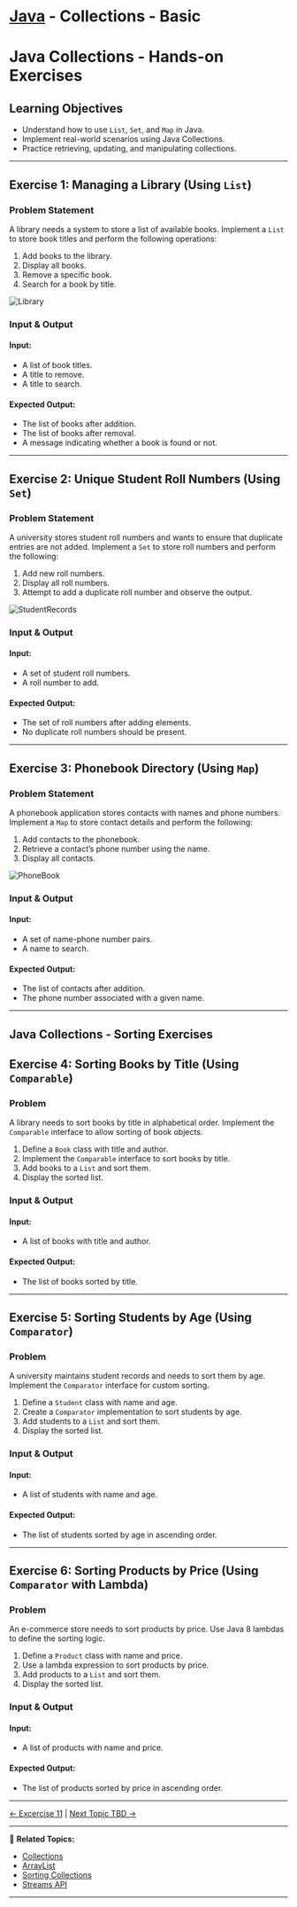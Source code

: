 # [Java](../../) - Collections - Basic

# Java Collections - Hands-on Exercises

## Learning Objectives

- Understand how to use `List`, `Set`, and `Map` in Java.
- Implement real-world scenarios using Java Collections.
- Practice retrieving, updating, and manipulating collections.

---

## Exercise 1: Managing a Library (Using `List`)

### Problem Statement
A library needs a system to store a list of available books. Implement a `List` to store book titles and perform the following operations:

1. Add books to the library.
2. Display all books.
3. Remove a specific book.
4. Search for a book by title.

![Library](./image1.png)

### Input & Output
#### Input:
- A list of book titles.
- A title to remove.
- A title to search.

#### Expected Output:
- The list of books after addition.
- The list of books after removal.
- A message indicating whether a book is found or not.

---

## Exercise 2: Unique Student Roll Numbers (Using `Set`)

### Problem Statement
A university stores student roll numbers and wants to ensure that duplicate entries are not added. Implement a `Set` to store roll numbers and perform the following:

1. Add new roll numbers.
2. Display all roll numbers.
3. Attempt to add a duplicate roll number and observe the output.

![StudentRecords](./image2.png)

### Input & Output
#### Input:
- A set of student roll numbers.
- A roll number to add.

#### Expected Output:
- The set of roll numbers after adding elements.
- No duplicate roll numbers should be present.

---

## Exercise 3: Phonebook Directory (Using `Map`)

### Problem Statement
A phonebook application stores contacts with names and phone numbers. Implement a `Map` to store contact details and perform the following:

1. Add contacts to the phonebook.
2. Retrieve a contact’s phone number using the name.
3. Display all contacts.

![PhoneBook](./image3.png)

### Input & Output
#### Input:
- A set of name-phone number pairs.
- A name to search.

#### Expected Output:
- The list of contacts after addition.
- The phone number associated with a given name.

---

## Java Collections - Sorting Exercises

## Exercise 4: Sorting Books by Title (Using `Comparable`)

### Problem
A library needs to sort books by title in alphabetical order. Implement the `Comparable` interface to allow sorting of book objects.

1. Define a `Book` class with title and author.
2. Implement the `Comparable` interface to sort books by title.
3. Add books to a `List` and sort them.
4. Display the sorted list.

### Input & Output
#### Input:
- A list of books with title and author.

#### Expected Output:
- The list of books sorted by title.

---

## Exercise 5: Sorting Students by Age (Using `Comparator`)

### Problem
A university maintains student records and needs to sort them by age. Implement the `Comparator` interface for custom sorting.

1. Define a `Student` class with name and age.
2. Create a `Comparator` implementation to sort students by age.
3. Add students to a `List` and sort them.
4. Display the sorted list.

### Input & Output
#### Input:
- A list of students with name and age.

#### Expected Output:
- The list of students sorted by age in ascending order.

---

## Exercise 6: Sorting Products by Price (Using `Comparator` with Lambda)

### Problem
An e-commerce store needs to sort products by price. Use Java 8 lambdas to define the sorting logic.

1. Define a `Product` class with name and price.
2. Use a lambda expression to sort products by price.
3. Add products to a `List` and sort them.
4. Display the sorted list.

### Input & Output
#### Input:
- A list of products with name and price.

#### Expected Output:
- The list of products sorted by price in ascending order.


---

[← Excercise 11](../hands-on/11-abstraction) | [Next Topic TBD →](../next-topic)

---

🔗 **Related Topics:**
- [Collections](../collections/)
- [ArrayList](../arraylist)
- [Sorting Collections](../sorting)
- [Streams API](../streams)
---

